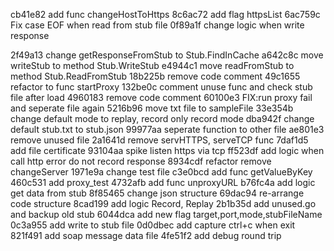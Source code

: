 cb41e82 add func changeHostToHttps
8c6ac72 add flag httpsList
6ac759c Fix case EOF when read from stub file
0f89a1f change logic when write response

2f49a13 change getResponseFromStub to Stub.FindInCache
a642c8c move writeStub to method Stub.WriteStub
e4944c1 move readFromStub to method Stub.ReadFromStub
18b225b remove code comment
49c1655 refactor to func startProxy
132be0c comment unuse func and check stub file after load
4960183 remove code comment
60100e3 FIX:run proxy fail and seperate file again
5216b96 move txt file to sampleFile
33e354b change default mode to replay, record only record mode
dba942f change default stub.txt to stub.json
99977aa seperate function to other file
ae801e3 remove unused file
2a1641d remove servHTTPS, serveTCP func
7daf1d5 add file certificate
93104aa spike listen https via tcp
ff523df add logic when call http error do not record response
8934cdf refactor remove changeServer
1971e9a change test file
c3e0bcd add func getValueByKey
460c531 add proxy_test
4732afb add func unproxyURL
b76fc4a add logic get data from stub
8f85465 change json structure
69dac94 re-arrange code structure
8cad199 add logic Record, Replay
2b1b35d add unused.go and backup old stub
6044dca add new flag target,port,mode,stubFileName
0c3a955 add write to stub file
0d0dbec add capture ctrl+c when exit
821f491 add soap message data file
4fe51f2 add debug round trip

